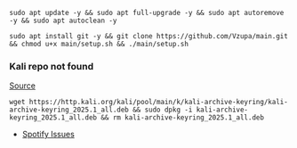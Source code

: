 ```
sudo apt update -y && sudo apt full-upgrade -y && sudo apt autoremove -y && sudo apt autoclean -y
```

```
sudo apt install git -y && git clone https://github.com/Vzupa/main.git && chmod u+x main/setup.sh && ./main/setup.sh
```

### Kali repo not found
[Source](https://superuser.com/questions/1644520/apt-get-update-issue-in-kali)
```
wget https://http.kali.org/kali/pool/main/k/kali-archive-keyring/kali-archive-keyring_2025.1_all.deb && sudo dpkg -i kali-archive-keyring_2025.1_all.deb && rm kali-archive-keyring_2025.1_all.deb
```

- [Spotify Issues](https://www.spotify.com/us/download/linux/)
